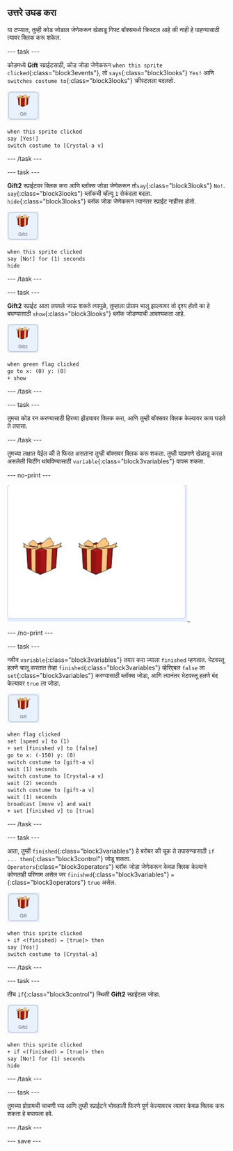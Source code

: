 ## उत्तरे उघड करा

या टप्प्यात, तुम्ही कोड जोडाल जेणेकरून खेळाडू गिफ्ट बॉक्समध्ये क्रिस्टल आहे की नाही हे पाहण्यासाठी त्यावर क्लिक करू शकेल.

--- task ---

कोडमध्ये **Gift** स्प्राईटसाठी, कोड जोडा जेणेकरून `when this sprite clicked`{:class="block3events"}, तो `says`{:class="block3looks"} `Yes!` आणि `switches costume to`{:class="block3looks"} क्रीस्टलला बदलतो.

![gift स्प्राईटची इमेज](images/gift-sprite.png)

```blocks3
when this sprite clicked
say [Yes!]
switch costume to [Crystal-a v]
```

--- /task ---

--- task ---

**Gift2** स्प्राईटवर क्लिक करा आणि ब्लॉक्स जोडा जेणेकरून तो`say`{:class="block3looks"} `No!`. `say`{:class="block3looks"} ब्लॉकची व्हॅल्यू `1` सेकंदला बदला. `hide`{:class="block3looks"} ब्लॉक जोडा जेणेकरून त्यानंतर स्प्राईट नाहीसा होतो.

![gift2 स्प्राईटची इमेज](images/gift2-sprite.png)

```blocks3
when this sprite clicked
say [No!] for (1) seconds
hide
```

--- /task ---

--- task ---

**Gift2** स्प्राईट आता लपवले जाऊ शकते त्यामुळे, तुम्हाला प्रोग्राम चालू झाल्यावर तो दृश्य होतो का हे बघण्यासाठी `show`{:class="block3looks"} ब्लॉक जोडण्याची आवश्यकता आहे.

![gift2 स्प्राईटची इमेज](images/gift2-sprite.png)

```blocks3
when green flag clicked
go to x: (0) y: (0)
+ show
```

--- /task ---

--- task ---

तुमचा कोड रन करण्यासाठी हिरव्या झेंड्यावर क्लिक करा, आणि तुम्ही बॉक्सवर क्लिक केल्यावर काय घडते ते तपासा.

--- /task ---

तुमच्या लक्षात येईल की ते फिरत असताना तुम्ही बॉक्सवर क्लिक करू शकता. तुम्ही याप्रमाणे खेळाडू करत असलेली चिटींग थांबविण्यासाठी `variable`{:class="block3variables"} वापरू शकता.

--- no-print ---

![त्यांनी फिरणे पूर्ण करण्याआधीच भेटवस्तूवर क्लिक केले जात असल्याचे दाखवणारे ऍनिमेटेड gif](images/cheat.gif)_

--- /no-print ---

--- task ---

नवीन `variable`{:class="block3variables"} तयार करा ज्याला `finished` म्हणतात. भेटवस्तू हलणे चालू करतात तेव्हा `finished`{:class="block3variables"} व्हेरिएबल `false` ला `set`{:class="block3variables"} करण्यासाठी ब्लॉक्स जोडा, आणि त्यानंतर भेटवस्तू हलणे बंद केल्यावर `true` ला जोडा.

![gift स्प्राईटची इमेज](images/gift-sprite.png)

```blocks3
when flag clicked
set [speed v] to (1)
+ set [finished v] to [false]
go to x: (-150) y: (0)
switch costume to [gift-a v]
wait (1) seconds
switch costume to [Crystal-a v]
wait (2) seconds
switch costume to [gift-a v]
wait (1) seconds
broadcast [move v] and wait
+ set [finished v] to [true]
```

--- /task ---

--- task ---

आता, तुम्ही `finished`{:class="block3variables"} हे बरोबर की चूक ते तपासण्यासाठी `if ... then`{:class="block3control"} जोडू शकता. `Operators`{:class="block3operators"} ब्लॉक जोडा जेणेकरून केवळ क्लिक केल्याने कोणताही परिणाम असेल जर `finished`{:class="block3variables"} `=`{:class="block3operators"} `true` असेल.

![gift स्प्राईटची इमेज](images/gift-sprite.png)

```blocks3
when this sprite clicked
+ if <(finished) = [true]> then
say [Yes!]
switch costume to [Crystal-a]
```

--- /task ---

--- task ---

तीच `if`{:class="block3control"} स्थिती **Gift2** स्प्राईटला जोडा.

![gift2 स्प्राईटची इमेज](images/gift2-sprite.png)

```blocks3
when this sprite clicked
+ if <(finished) = [true]> then
say [No!] for (1) seconds
hide
```

--- /task ---

--- task ---

तुमच्या प्रोग्रामची चाचणी घ्या आणि तुम्ही स्प्राईटने भोवताली फिरणे पूर्ण केल्यावरच त्यावर केवळ क्लिक करू शकता हे बघायला हवे.

--- /task ---

--- save ---
	




